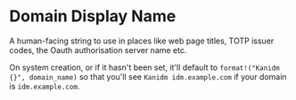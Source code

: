 # Domain Display Name

A human-facing string to use in places like web page titles, TOTP issuer codes, the Oauth authorisation server name etc.

On system creation, or if it hasn't been set, it'll default to `format!("Kanidm {}", domain_name)` so that you'll see
`Kanidm idm.example.com` if your domain is `idm.example.com`.
